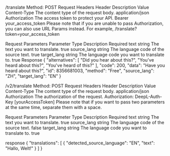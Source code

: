 /translate
Method: POST
Request Headers
Header	Description	Value
Content-Type	The content type of the request body.	application/json
Authorization	The access token to protect your API.	Bearer your_access_token
Please note that if you are unable to pass Authorization, you can also use URL Params instead. For example, /translate?token=your_access_token

Request Parameters
Parameter	Type	Description	Required
text	string	The text you want to translate.	true
source_lang	string	The language code of the source text.	true
target_lang	string	The language code you want to translate to.	true
Response
{
"alternatives": [
"Did you hear about this?",
"You've heard about this?",
"You've heard of this?"
],
"code": 200,
"data": "Have you heard about this?",
"id": 8356681003,
"method": "Free",
"source_lang": "ZH",
"target_lang": "EN"
}

/v2/translate
Method: POST
Request Headers
Header	Description	Value
Content-Type	The content type of the request body.	application/json
Authorization	The authorization of the request.	Authorization: DeepL-Auth-Key [yourAccessToken]
Please note that if you want to pass two parameters at the same time, separate them with a space.

Request Parameters
Parameter	Type	Description	Required
text	string	The text you want to translate.	true
source_lang	string	The language code of the source text.	false
target_lang	string	The language code you want to translate to.	true

response
{
"translations": [
{
"detected_source_language": "EN",
"text": "Hallo, Welt!"
}
]
}